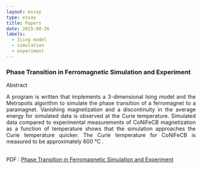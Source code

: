 ```yaml
---
layout: essay
type: essay
title: Papers
date: 2015-08-26
labels:
  - Ising model
  - simulation
  - experiment
---
```



<p align="center">
<h3 class="sectionHead"><span class="titlemark">   </span> <a  id="x1-10001"></a>Phase Transition in Ferromagnetic Simulation and Experiment</h3>
  

<p align="center"> </p>
Abstract
<p align="justify">
 A program is written that implements a 3-dimensional Ising model and the Metropolis algorithm to simulate the phase transition of a ferromagnet to a paramagnet. Vanishing magnetization and a discontinuity in the average energy for simulated data is observed at the Curie temperature. Simulated data compared to experimental measurements of CoNiFeCB magnetization as a function of temperature shows that the simulation approaches the Curie temperature quicker. The Curie temperature for CoNiFeCB is measured to be approximately 600&nbsp;&deg;C .  <br> <br> </p>

PDF : [Phase Transition in Ferromagnetic Simulation and Experiment](ising.pdf "ising PDF")


